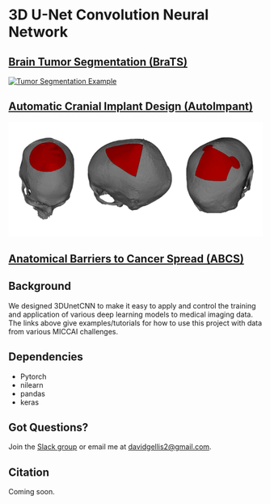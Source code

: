 # 3D U-Net Convolution Neural Network
## [Brain Tumor Segmentation (BraTS)](examples/brats2020)
[![Tumor Segmentation Example](legacy/doc/tumor_segmentation_illusatration.gif)](examples/brats2020)
## [Automatic Cranial Implant Design (AutoImpant)](examples/autoimplant2020)
[![ Segmentation Example](doc/AutoImplant-Viz.png)](examples/autoimplant2020)
## [Anatomical Barriers to Cancer Spread (ABCS)](examples/abcs2020)
## Background
We designed 3DUnetCNN to make it easy to apply and control the training and application of various deep learning models to medical imaging data.
The links above give examples/tutorials for how to use this project with data from various MICCAI challenges.

## Dependencies
* Pytorch
* nilearn
* pandas
* keras


## Got Questions?
Join the [Slack group](https://join.slack.com/t/newworkspace-8fj9313/shared_invite/zt-i7083sxj-y9aRXhdiawt9zqZyD8Q2kw) or email me at davidgellis2@gmail.com.


## Citation
Coming soon.
